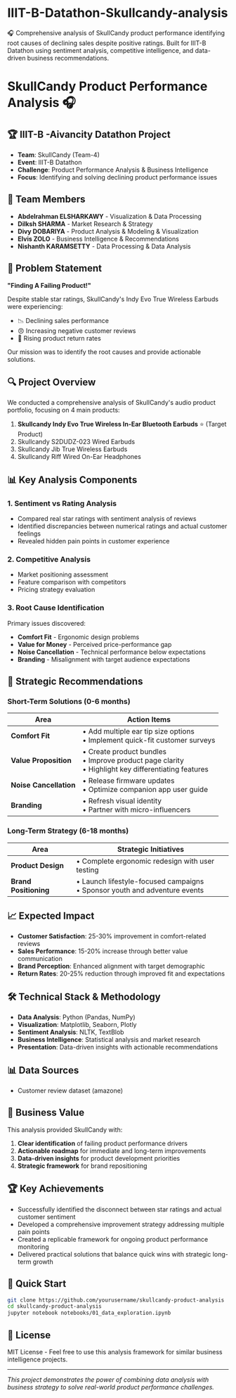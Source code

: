 # IIIT-B-Datathon-Skullcandy-analysis
🎧 Comprehensive analysis of SkullCandy product performance identifying root causes of declining sales despite positive ratings. Built for IIIT-B Datathon using sentiment analysis, competitive intelligence, and data-driven business recommendations.

# SkullCandy Product Performance Analysis 🎧

## 🏆 IIIT-B -Aivancity  Datathon Project
- **Team**: SkullCandy (Team-4)
- **Event**: IIIT-B Datathon
- **Challenge**: Product Performance Analysis & Business Intelligence
- **Focus**: Identifying and solving declining product performance issues

## 👥 Team Members
- **Abdelrahman ELSHARKAWY** - Visualization & Data Processing
- **Dilksh SHARMA** - Market Research & Strategy
- **Divy DOBARIYA** - Product Analysis & Modeling & Visualization
- **Elvis ZOLO** - Business Intelligence & Recommendations
- **Nishanth KARAMSETTY** - Data Processing & Data Analysis 

## 🎯 Problem Statement
**"Finding A Failing Product!"**

Despite stable star ratings, SkullCandy's Indy Evo True Wireless Earbuds were experiencing:
- 📉 Declining sales performance
- 😠 Increasing negative customer reviews
- 🔁 Rising product return rates

Our mission was to identify the root causes and provide actionable solutions.

## 🔍 Project Overview
We conducted a comprehensive analysis of SkullCandy's audio product portfolio, focusing on 4 main products:

1. **Skullcandy Indy Evo True Wireless In-Ear Bluetooth Earbuds** ⭐ (Target Product)
2. Skullcandy S2DUDZ-023 Wired Earbuds
3. Skullcandy Jib True Wireless Earbuds
4. Skullcandy Riff Wired On-Ear Headphones

## 📊 Key Analysis Components

### 1. Sentiment vs Rating Analysis
- Compared real star ratings with sentiment analysis of reviews
- Identified discrepancies between numerical ratings and actual customer feelings
- Revealed hidden pain points in customer experience

### 2. Competitive Analysis
- Market positioning assessment
- Feature comparison with competitors
- Pricing strategy evaluation

### 3. Root Cause Identification
Primary issues discovered:
- **Comfort Fit** - Ergonomic design problems
- **Value for Money** - Perceived price-performance gap
- **Noise Cancellation** - Technical performance below expectations
- **Branding** - Misalignment with target audience expectations

## 🚀 Strategic Recommendations

### Short-Term Solutions (0-6 months)
| Area | Action Items |
|------|--------------|
| **Comfort Fit** | • Add multiple ear tip size options<br>• Implement quick-fit customer surveys |
| **Value Proposition** | • Create product bundles<br>• Improve product page clarity<br>• Highlight key differentiating features |
| **Noise Cancellation** | • Release firmware updates<br>• Optimize companion app user guide |
| **Branding** | • Refresh visual identity<br>• Partner with micro-influencers |

### Long-Term Strategy (6-18 months)
| Area | Strategic Initiatives |
|------|---------------------|
| **Product Design** | • Complete ergonomic redesign with user testing |
| **Brand Positioning** | • Launch lifestyle-focused campaigns<br>• Sponsor youth and adventure events |

## 📈 Expected Impact
- **Customer Satisfaction**: 25-30% improvement in comfort-related reviews
- **Sales Performance**: 15-20% increase through better value communication
- **Brand Perception**: Enhanced alignment with target demographic
- **Return Rates**: 20-25% reduction through improved fit and expectations

## 🛠️ Technical Stack & Methodology
- **Data Analysis**: Python (Pandas, NumPy)
- **Visualization**: Matplotlib, Seaborn, Plotly
- **Sentiment Analysis**: NLTK, TextBlob
- **Business Intelligence**: Statistical analysis and market research
- **Presentation**: Data-driven insights with actionable recommendations

## 📊 Data Sources
- Customer review dataset (amazone)

## 🎯 Business Value
This analysis provided SkullCandy with:
1. **Clear identification** of failing product performance drivers
2. **Actionable roadmap** for immediate and long-term improvements
3. **Data-driven insights** for product development priorities
4. **Strategic framework** for brand repositioning

## 🏆 Key Achievements
- Successfully identified the disconnect between star ratings and actual customer sentiment
- Developed a comprehensive improvement strategy addressing multiple pain points
- Created a replicable framework for ongoing product performance monitoring
- Delivered practical solutions that balance quick wins with strategic long-term growth



## 🚀 Quick Start
```bash
git clone https://github.com/yourusername/skullcandy-product-analysis
cd skullcandy-product-analysis
jupyter notebook notebooks/01_data_exploration.ipynb
```

## 📄 License
MIT License - Feel free to use this analysis framework for similar business intelligence projects.

---

*This project demonstrates the power of combining data analysis with business strategy to solve real-world product performance challenges.*
